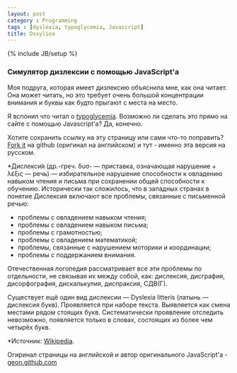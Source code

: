 ```yaml
---
layout: post
category : Programming
tags : [dyslexia, typoglycemia, Javascript]
title: Dsxyliea
---
```

{% include JB/setup %}

<h3>Симулятор дизлексии с помощью JavaScript'a</h3>
<p>Моя подруга, которая имеет дизлексию объяснила мне, как она читает. Она может читать, но это требует очень большой концентрации внимания и буквы как будто прыгают с места на место.</p>
<p>Я вспонил что читал о <a href="https://en.wikipedia.org/wiki/Typoglycemia">typoglycemia</a>. Возможно ли сделать это прямо на сайте с помощью Javascript'а? Да, конечно.</p>
<p>Хотите сохранить ссылку на эту страницу или сами что-то поправить? <a href="https://github.com/geon/geon.github.com/blob/master/_posts/2016-03-03-dsxyliea.md">Fork it</a> на github (оригинал на английском) и тут - именно эта версия на русском.</p>


<p>*Дислекси́я (др.-греч. δυσ- — приставка, означающая нарушение + λέξις — речь) — избирательное нарушение способности к овладению навыком чтения и письма при сохранении общей способности к обучению. Исторически так сложилось, что в западных странах в понятие Дислексия включают все проблемы, связанные с письменной речью:</p>
<ul>
<li>проблемы с овладением навыком чтения;</li>
<li>проблемы с овладением навыком письма;</li>
<li>проблемы с грамотностью;</li>
<li>проблемы с овладением математикой;</li>
<li>проблемы, связанные с нарушением моторики и координации;</li>
<li>проблемы с поддержанием внимания.</li>
</ul>
<p>Отечественная логопедия рассматривает все эти проблемы по отдельности, не связывая их между собой, как: дислексия, дисграфия, дисорфография, дискалькулия, диспраксия, СДВ(Г).</p>
<p>Существует ещё один вид дислексии — Dyslexia litteris (латынь — дислексия букв). Проявляется при наборе текста. Выявляется как смена местами рядом стоящих букв. Систематически проявление отследить невозможно, появляется только в словах, состоящих из более чем четырёх букв.</p>
</p>
<p>*Источник: <a href="https://ru.wikipedia.org/wiki/%D0%94%D0%B8%D1%81%D0%BB%D0%B5%D0%BA%D1%81%D0%B8%D1%8F">Wikipedia</a>.</p>

<p>Огиринал страницы на английской и автор оригинального JavaScript'а - <a href="http://geon.github.io/programming/2016/03/03/dsxyliea">geon.github.com</a></p>

<script type="text/javascript" src="https://ajax.googleapis.com/ajax/libs/jquery/2.0.3/jquery.min.js"></script>
<script type="text/javascript">

"use strict";

$(function(){

	var getTextNodesIn = function(el) {
	    return $(el).find(":not(iframe,script)").addBack().contents().filter(function() {
	        return this.nodeType == 3;
	    });
	};

	// var textNodes = getTextNodesIn($("p, h1, h2, h3"));
	var textNodes = getTextNodesIn($("*"));



	function isLetter(char) {
		return /^[\d]$/.test(char);
	}


	var wordsInTextNodes = [];
	for (var i = 0; i < textNodes.length; i++) {
		var node = textNodes[i];

		var words = []

		//var re = /\w+/g;
		//fix to match russian language letters
		var re = /[a-zA-Zа-яА-Я]+/g;
		var match;
		while ((match = re.exec(node.nodeValue)) != null) {

			var word = match[0];
			var position = match.index;

			words.push({
				length: word.length,
				position: position
			});
		}

		wordsInTextNodes[i] = words;
	};


	function messUpWords () {

		for (var i = 0; i < textNodes.length; i++) {

			var node = textNodes[i];

			for (var j = 0; j < wordsInTextNodes[i].length; j++) {

				// Only change a tenth of the words each round.
				if (Math.random() > 1/10) {

					continue;
				}

				var wordMeta = wordsInTextNodes[i][j];

				var word = node.nodeValue.slice(wordMeta.position, wordMeta.position + wordMeta.length);
				var before = node.nodeValue.slice(0, wordMeta.position);
				var after  = node.nodeValue.slice(wordMeta.position + wordMeta.length);

				node.nodeValue = before + messUpWord(word) + after;
			};
		};
	}

	function messUpWord (word) {

		if (word.length < 3) {

			return word;
		}

		return word[0] + messUpMessyPart(word.slice(1, -1)) + word[word.length - 1];
	}

	function messUpMessyPart (messyPart) {

		if (messyPart.length < 2) {

			return messyPart;
		}

		var a, b;
		while (!(a < b)) {

			a = getRandomInt(0, messyPart.length - 1);
			b = getRandomInt(0, messyPart.length - 1);
		}

		return messyPart.slice(0, a) + messyPart[b] + messyPart.slice(a+1, b) + messyPart[a] + messyPart.slice(b+1);
	}

	// From https://developer.mozilla.org/en-US/docs/Web/JavaScript/Reference/Global_Objects/Math/random
	function getRandomInt(min, max) {
		
		return Math.floor(Math.random() * (max - min + 1) + min);
	}


	setInterval(messUpWords, 50);
});


</script>

